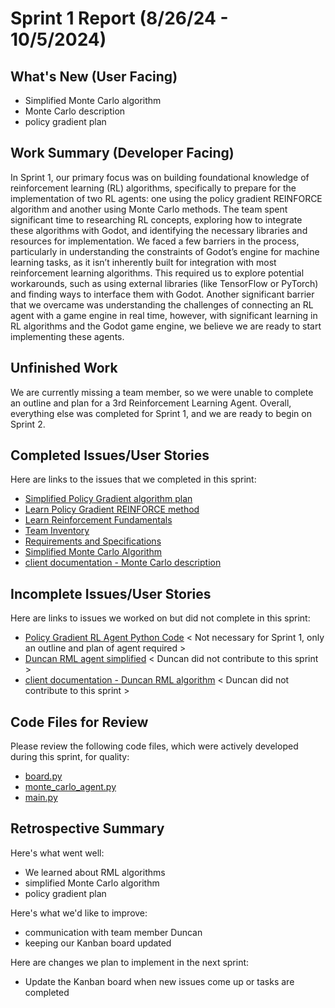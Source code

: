# Sprint 1 Report (8/26/24 - 10/5/2024)

## What's New (User Facing)
 * Simplified Monte Carlo algorithm
 * Monte Carlo description
 * policy gradient plan

## Work Summary (Developer Facing)
In Sprint 1, our primary focus was on building foundational knowledge of reinforcement learning (RL) algorithms, specifically to prepare for the implementation of two RL agents: one using the policy gradient REINFORCE algorithm and another using Monte Carlo methods. The team spent significant time to researching RL concepts, exploring how to integrate these algorithms with Godot, and identifying the necessary libraries and resources for implementation. We faced a few barriers in the process, particularly in understanding the constraints of Godot’s engine for machine learning tasks, as it isn’t inherently built for integration with most reinforcement learning algorithms. This required us to explore potential workarounds, such as using external libraries (like TensorFlow or PyTorch) and finding ways to interface them with Godot. Another significant barrier that we overcame was understanding the challenges of connecting an RL agent with a game engine in real time, however, with significant learning in RL algorithms and the Godot game engine, we believe we are ready to start implementing these agents.

## Unfinished Work
We are currently missing a team member, so we were unable to complete an outline and plan for a 3rd Reinforcement Learning Agent. Overall, everything else was completed for Sprint 1, and we are ready to begin on Sprint 2.

## Completed Issues/User Stories
Here are links to the issues that we completed in this sprint:

 * [Simplified Policy Gradient algorithm plan](https://github.com/users/luwke1/projects/2/views/1?pane=issue&itemId=82255932)
 * [Learn Policy Gradient REINFORCE method](https://github.com/users/luwke1/projects/2/views/1?pane=issue&itemId=82238359)
 * [Learn Reinforcement Fundamentals](https://github.com/users/luwke1/projects/2/views/1?pane=issue&itemId=82238108)
 * [Team Inventory](https://github.com/users/luwke1/projects/2/views/1?pane=issue&itemId=82033740)
 * [Requirements and Specifications](https://github.com/users/luwke1/projects/2/views/1?pane=issue&itemId=82034583)
 * [Simplified Monte Carlo Algorithm](https://github.com/users/luwke1/projects/2/views/1?pane=issue&itemId=82033188)
 * [client documentation - Monte Carlo description](https://github.com/users/luwke1/projects/2/views/1?pane=issue&itemId=82261972)
 
 ## Incomplete Issues/User Stories
 Here are links to issues we worked on but did not complete in this sprint:
 
 * [Policy Gradient RL Agent Python Code](https://github.com/users/luwke1/projects/2/views/1?pane=issue&itemId=82135261) < Not necessary for Sprint 1, only an outline and plan of agent required >
 * [Duncan RML agent simplified](https://github.com/users/luwke1/projects/2/views/1?pane=issue&itemId=82033740&pane=issue&itemId=82261692) < Duncan did not contribute to this sprint >
 * [client documentation - Duncan RML algorithm](https://github.com/users/luwke1/projects/2/views/1?pane=issue&itemId=82033740&pane=issue&itemId=82262011) < Duncan did not contribute to this sprint >

## Code Files for Review
Please review the following code files, which were actively developed during this sprint, for quality:
 * [board.py](https://github.com/luwke1/godot-agents/blob/23bdbfa546baf0c8228cf789a594f8c517f1f1ce/simplified_algorithms/board.py)
 * [monte_carlo_agent.py](https://github.com/luwke1/godot-agents/blob/23bdbfa546baf0c8228cf789a594f8c517f1f1ce/simplified_algorithms/monte_carlo_agent.py)
 * [main.py](https://github.com/luwke1/godot-agents/blob/23bdbfa546baf0c8228cf789a594f8c517f1f1ce/simplified_algorithms/main.py)
 
## Retrospective Summary
Here's what went well:
  * We learned about RML algorithms
  * simplified Monte Carlo algorithm
  * policy gradient plan
 
Here's what we'd like to improve:
   * communication with team member Duncan
   * keeping our Kanban board updated
  
Here are changes we plan to implement in the next sprint:
   * Update the Kanban board when new issues come up or tasks are completed

